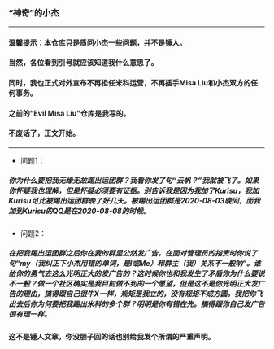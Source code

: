 ### “神奇”的小杰
***
#### 温馨提示：本仓库只是质问小杰一些问题，并不是锤人。
#### 当然，各位看到引号就应该知道我什么意思了。
#### 同时，我也正式对外宣布不再担任米科运营，不再插手Misa Liu和小杰双方的任何事务。
#### 之前的“Evil Misa Liu”仓库是我写的。
#### 不废话了，正文开始。
***
* 问题1：
##### 你为什么要把我无缘无故踢出运团群？我看你发了句“云帆？”我就被飞了。如果你怀疑我也理解，但是怀疑必须要有证据。别告诉我是因为我加了Kurisu，我加Kurisu可比被踢出运团群晚了好几天。被踢出运团群是2020-08-03晚间，而我加到Kurisu的QQ是在2020-08-08的时候。
* 问题2：
##### 在把我踢出运团群之后你在我的群里公然发广告，在面对管理员的指责时你说了句“my（我纠正下小杰用错的单词，是I或Me）和群主（我）关系不一般呐”。谁给你的勇气去这么光明正大的发广告的？这时候你也和我发生了矛盾你为什么要说不一般？做一个社区确实是我目前做不到的一个愿望，但是这不是你光明正大发广告的理由，搞得跟自己很牛X一样，规矩是我立的，没有规矩不成方圆。我把你飞出去后你为何要把我踢出米科的多个群？明明是你有错在先。搞得跟你自己发广告很有理一样。

#### 这不是锤人文章，你没胆子回的话也别给我发个所谓的严重声明。
